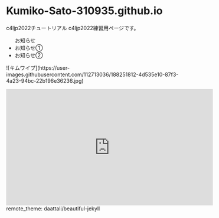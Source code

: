 # Kumiko-Sato-310935.github.io
c4ljp2022チュートリアル
c4ljp2022練習用ページです。
<p><ul>お知らせ
<li>お知らせ①</li>
<li>お知らせ②</li>
 </ul>
 </p>
 <p>
![キムワイプ](https://user-images.githubusercontent.com/112713036/188251812-4d535e10-87f3-4a23-94bc-22b196e36236.jpg)
</p>

<iframe width="560" height="315" src="https://www.youtube.com/embed/_9spUxP_NwE" title="YouTube video player" frameborder="0" allow="accelerometer; autoplay; clipboard-write; encrypted-media; gyroscope; picture-in-picture" allowfullscreen></iframe>
remote_theme: daattali/beautiful-jekyll
